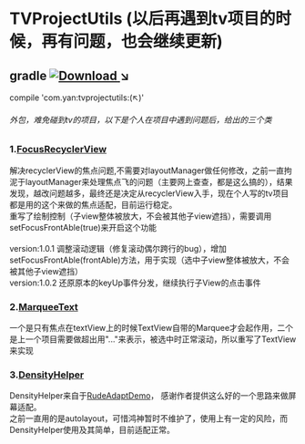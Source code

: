  # TVProjectUtils (以后再遇到tv项目的时候，再有问题，也会继续更新)
 
## gradle  [ ![Download](https://api.bintray.com/packages/yan157/maven/tvprojectutils/images/download.svg) ](https://bintray.com/yan157/maven/tvprojectutils/_latestVersion) ↘
compile 'com.yan:tvprojectutils:(↖)'
 ###### 外包，难免碰到tv的项目，以下是个人在项目中遇到问题后，给出的三个类
 ### 1.[FocusRecyclerView](tvprojectutils/src/main/java/com/yan/tvprojectutils/FocusRecyclerView.java)
 解决recyclerView的焦点问题,不需要对layoutManager做任何修改，之前一直拘泥于layoutManager来处理焦点飞的问题（主要网上查查，都是这么搞的），结果发现，越改问题越多，最终还是决定从recyclerView入手，现在个人写的tv项目都是用的这个来做的焦点适配，目前运行稳定。
 <br/>重写了绘制控制（子view整体被放大，不会被其他子view遮挡），需要调用setFocusFrontAble(true)来开启这个功能
 <br/>
 <br/>version:1.0.1  调整滚动逻辑（修复滚动偶尔跨行的bug），增加setFocusFrontAble(frontAble)方法，用于实现（选中子view整体被放大，不会被其他子view遮挡）
  <br/>version:1.0.2  还原原本的keyUp事件分发，继续执行子View的点击事件
 
 ### 2.[MarqueeText](tvprojectutils/src/main/java/com/yan/tvprojectutils/MarqueeText.java)
 一个是只有焦点在textView上的时候TextView自带的Marquee才会起作用，二个是上一个项目需要做超出用"..."来表示，被选中时正常滚动，所以重写了TextView来实现
 ### 3.[DensityHelper](tvprojectutils/src/main/java/com/yan/tvprojectutils/DensityHelper.java)
 DensityHelper来自于[RudeAdaptDemo](https://github.com/Firedamp/RudeAdaptDemo)， 感谢作者提供这么好的一个思路来做屏幕适配。
 <br/>
 之前一直用的是autolayout，可惜鸿神暂时不维护了，使用上有一定的风险，而DensityHelper使用及其简单，目前适配正常。
 